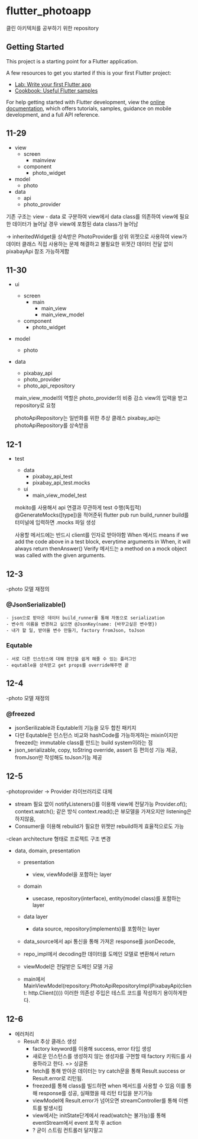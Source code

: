 # flutter_photoapp

클린 아키텍처를 공부하기 위한 repository

## Getting Started

This project is a starting point for a Flutter application.

A few resources to get you started if this is your first Flutter project:

- [Lab: Write your first Flutter app](https://docs.flutter.dev/get-started/codelab)
- [Cookbook: Useful Flutter samples](https://docs.flutter.dev/cookbook)

For help getting started with Flutter development, view the
[online documentation](https://docs.flutter.dev/), which offers tutorials,
samples, guidance on mobile development, and a full API reference.

## 11-29

- view
  - screen
    - mainview
  - component
    - photo_widget
- model
  - photo
- data
  - api
  - photo_provider

기존 구조는 view - data 로 구분하여
view에서 data class를 의존하여 view에 필요한 데이터가 늘어날 경우 view에 포함된 data class가 늘어남

-> inheritedWidget을 상속받은 PhotoProvider를 상위 위젯으로 사용하여 view가 데이터 클래스 직접 사용하는 문제 해결하고 불필요한 위젯간 데이터 전달 없이 pixabayApi 참조 가능하게함

## 11-30

- ui
  - screen
    - main
      - main_view
      - main_view_model
  - component
    - photo_widget
- model
  - photo
- data

  - pixabay_api
  - photo_provider
  - photo_api_repository

  main_view_model의 역할은 photo_provider의 비중 감소
  view의 입력을 받고 repository로 요청

  photoApiRepository는 일반화를 위한 추상 클래스
  pixabay_api는 photoApiRepository를 상속받음

## 12-1

- test

  - data
    - pixabay_api_test
    - pixabay_api_test.mocks
  - ui
    - main_view_model_test

  mokito를 사용해서 api 연결과 무관하게 test 수행(독립적)
  @GenerateMocks([type])을 적어준뒤
  flutter pub run build_runner build를 터미널에 입력하면
  .mocks 파일 생성

  사용할 메서드에는 반드시 client를 인자로 받아야함
  When 메서드 means if we add the code above in a test block, everytime arguments in When, it will always return thenAnswer()
  Verify 메서드는 a method on a mock object was called with the given arguments.

## 12-3

-photo 모델 재정의

### @JsonSerializable()

    - json으로 받아온 데이터 build_runner를 통해 자동으로 serialization
    - 변수의 이름을 변경하고 싶으면 @JsonKey(name: {바꾸고싶은 변수명})
    - 내가 할 일, 받아올 변수 만들기, factory fromJson, toJson

### Equtable

    - 서로 다른 인스턴스에 대해 판단을 쉽게 해줄 수 있는 플러그인
    - equtable을 상속받고 get props를 override해주면 끝

## 12-4

-photo 모델 재정의

### @freezed

- jsonSerilizable과 Equtable의 기능을 모두 합친 패키지
- 다만 Equtable은 인스턴스 비교와 hashCode를 가능하게하는 mixin이지만 freezed는 immutable class를 만드는 build system이라는 점
- json_serializable, copy, toString override, assert 등 편의성 기능 제공, fromJson만 작성해도 toJson기능 제공

## 12-5

-photoprovider -> Provider 라이브러리로 대체

- stream 필요 없이 notifyListeners()를 이용해 view에 전달가능
  Provider.of<viweModel>();
  context.watch<viewModel>(); 같은 방식
  context.read<viewModel>();은 뷰모델을 가져오지만 listening은 하지않음,
- Consumer<viewModel>을 이용해 rebuild가 필요한 위젯만 rebuild하게 효율적으로도 가능

-clean architecture 형태로 프로젝트 구조 변경

- data, domain, presentation

  - presentation
    - view, viewModel을 포함하는 layer
  - domain
    - usecase, repository(interface), entity(model class)를 포함하는 layer
  - data layer

    - data source, repository(implements)를 포함하는 layer

  - data_source에서 api 통신을 통해 가져온 response를 jsonDecode,
  - repo_impl에서 decoding한 데이터를 도메인 모델로 변환해서 return
  - viewModel은 전달받은 도메인 모델 가공

  - main에서 MainViewModel(repository:PhotoApiRepositoryImpl(PixabayApi(client: http.Client()))) 이러한 의존성 주입은 테스트 코드를 작성하기 용이하게한다.

## 12-6

- 에러처리
  - Result 추상 클래스 생성
    - factory keyword를 이용해 success, error 타입 생성
    - 새로운 인스턴스를 생성하지 않는 생성자를 구현할 때 factory 키워드를 사용하라고 한다. => 싱글톤
    - fetch를 통해 받아온 데이터는 try catch문을 통해 Result.success or Result.error로 리턴됨.
    - freezed를 통해 class를 빌드하면 when 메서드를 사용할 수 있음
      이를 통해 response를 성공, 실패했을 때 리턴 타입을 분기가능
    - viewModel에 Result.error가 넘어오면
      streamController를 통해 이벤트를 발생시킴
    - view에서는 initState단계에서 read(watch는 불가능)를 통해
      eventStream에서 event 포착 후 action
    - ? 굳이 스트림 컨트롤러 달지말고
